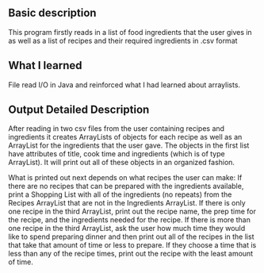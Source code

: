## Basic description
This program firstly reads in a list of food ingredients that the user gives in as well as a list of recipes and their required ingredients in .csv format

## What I learned
File read I/O in Java and reinforced what I had learned about arraylists.

## Output Detailed Description
After reading in two csv files from the user containing recipes and ingredients it creates ArrayLists of objects for each recipe as well as an ArrayList for the ingredients that the user gave. The objects in the first list have attributes of title, cook time and ingredients (which is of type ArrayList).
It will print out all of these objects in an organized fashion.

What is printed out next depends on what recipes the user can make:
If there are no recipes that can be prepared with the ingredients available, print a Shopping List with all of the ingredients (no repeats) from the Recipes ArrayList that are not in the Ingredients ArrayList.
If there is only one recipe in the third ArrayList, print out the recipe name, the prep time for the recipe, and the ingredients needed for the recipe. 
If there is more than one recipe in the third ArrayList, ask the user how much time they would like to spend preparing dinner and then print out all of the recipes in the list that take that amount of time or less to prepare. If they choose a time that is less than any of the recipe times, print out the recipe with the least amount of time.
